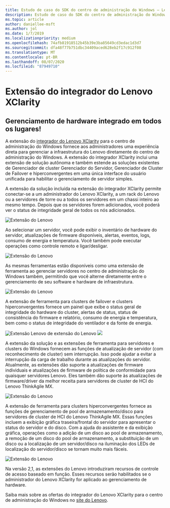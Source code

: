 ```yaml
---
title: Estudo de caso do SDK do centro de administração do Windows – Lenovo
description: Estudo de caso do SDK do centro de administração do Windows – Lenovo
ms.topic: article
author: daniellee-msft
ms.author: jol
ms.date: 1/7/2019
ms.localizationpriority: medium
ms.openlocfilehash: 74afb81918512b45b39e3ba85649cd3edac1d3d7
ms.sourcegitcommit: dfa48f77b751dbc34409aced628eb2f17c912f08
ms.translationtype: MT
ms.contentlocale: pt-BR
ms.lasthandoff: 08/07/2020
ms.locfileid: "87949710"
---
```

# <a name="lenovo-xclarity-integrator-extension"></a>Extensão do integrador do Lenovo XClarity

## <a name="integrated-hardware-management-everywhere"></a>Gerenciamento de hardware integrado em todos os lugares!

A extensão do [integrador do Lenovo XClarity](https://www.lenovo.com/us/en/data-center/software/systems-management/XClarity-Integrator/p/WMD00000370) para o centro de administração do Windows fornece aos administradores uma experiência direta para gerenciar a infraestrutura do Lenovo diretamente do centro de administração do Windows. A extensão do integrador XClarity inclui uma extensão de solução autônoma e também estende as soluções existentes de Gerenciador de cluster Gerenciador do Servidor, Gerenciador de Cluster de Failover e hiperconvergentes em uma única interface do usuário unificada para habilitar o gerenciamento de servidor simples.

A extensão da solução incluída na extensão do integrador XClarity permite conectar-se a um administrador do Lenovo XClarity, a um rack do Lenovo ou a servidores de torre ou a todos os servidores em um chassi inteiro ao mesmo tempo. Depois que os servidores forem adicionados, você poderá ver o status de integridade geral de todos os nós adicionados.

![Extensão do Lenovo](../../media/extend-case-study-lenovo/lenovo-1.png)

Ao selecionar um servidor, você pode exibir o inventário de hardware do servidor, atualizações de firmware disponíveis, alertas, eventos, logs, consumo de energia e temperatura. Você também pode executar operações como controle remoto e ligar/desligar.

![Extensão do Lenovo](../../media/extend-case-study-lenovo/lenovo-2.png)

As mesmas ferramentas estão disponíveis como uma extensão de ferramenta ao gerenciar servidores no centro de administração do Windows também, permitindo que você alterne diretamente entre o gerenciamento de seu software e hardware de infraestrutura.

![Extensão do Lenovo](../../media/extend-case-study-lenovo/lenovo-3.png)

A extensão de ferramenta para clusters de failover e clusters hiperconvergentes fornece um painel que exibe o status geral de integridade do hardware do cluster, alertas de status, status de consistência do firmware e relatório, consumo de energia e temperatura, bem como o status de integridade do ventilador e da fonte de energia.

![Extensão Lenovo de extensão do Lenovo ](../../media/extend-case-study-lenovo/lenovo-4.png)
 ![](../../media/extend-case-study-lenovo/lenovo-5.png)

A extensão da solução e as extensões de ferramenta para servidores e clusters do Windows fornecem as funções de atualização de servidor (com reconhecimento de cluster) sem interrupção. Isso pode ajudar a evitar a interrupção da carga de trabalho durante as atualizações do servidor. Atualmente, as extensões dão suporte a atualizações de firmware individuais e atualizações de firmware de política de conformidade para quaisquer servidores Lenovo. Eles também dão suporte às atualizações de firmware/driver da melhor receita para servidores de cluster de HCI do Lenovo ThinkAgile MX.

![Extensão do Lenovo](../../media/extend-case-study-lenovo/lenovo-6-fwupdate.png)

A extensão de ferramenta para clusters hiperconvergentes fornece as funções de gerenciamento de pool de armazenamento/disco para servidores de cluster de HCI do Lenovo ThinkAgile MX. Essas funções incluem a exibição gráfica traseira/frontal do servidor para apresentar o status do servidor e do disco. Com a ajuda do assistente e da exibição gráfica, operações como a adição de um disco ao pool de armazenamento, a remoção de um disco do pool de armazenamento, a substituição de um disco ou a localização de um servidor/disco na iluminação dos LEDs de localização do servidor/disco se tornam muito mais fáceis.

![Extensão do Lenovo](../../media/extend-case-study-lenovo/lenovo-7-diskmgr.png)

Na versão 2,1, as extensões do Lenovo introduziram recursos de controle de acesso baseado em função. Esses recursos serão habilitados se o administrador do Lenovo XClarity for aplicado ao gerenciamento de hardware.

Saiba mais sobre as ofertas do integrador do Lenovo XClarity para o centro de administração do Windows no [site do Lenovo](https://support.lenovo.com/us/en/solutions/ht507549).
